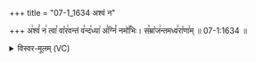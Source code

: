 +++
title = "07-1_1634 अश्वं न"

+++
अ꣢श्वं꣣ न꣢ त्वा꣣ वा꣡र꣢वन्तं व꣣न्द꣡ध्या꣢ अ꣣ग्निं꣡ नमो꣢꣯भिः। स꣣म्रा꣡ज꣢न्तमध्व꣣रा꣡णा꣢म् ॥ 07-1:1634 ॥

<details><summary>विस्वर-मूलम् (VC)</summary>

अश्वं न त्वा वारवन्तं वन्दध्या अग्निं नमोभिः । सम्राजन्तमध्वराणाम् ॥१६३४॥
</details>